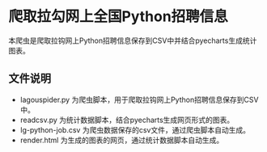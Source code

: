 # 爬取拉勾网上全国Python招聘信息

本爬虫是爬取拉钩网上Python招聘信息保存到CSV中并结合pyecharts生成统计图表。

## 文件说明
- lagouspider.py 为爬虫脚本，用于爬取拉钩网上Python招聘信息保存到CSV中。
- readcsv.py 为统计数据脚本，结合pyecharts生成网页形式的图表。
- lg-python-job.csv 为爬虫数据保存的csv文件，通过爬虫脚本自动生成。
- render.html 为生成的图表的网页，通过统计数据脚本自动生成。
